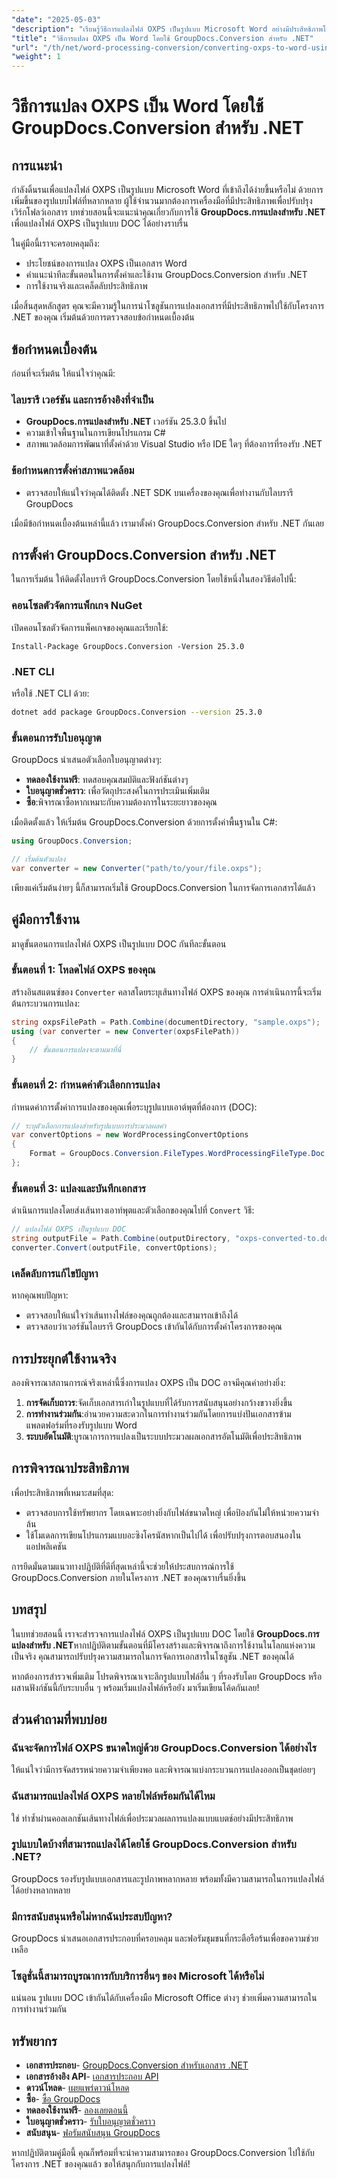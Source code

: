 ```yaml
---
"date": "2025-05-03"
"description": "เรียนรู้วิธีการแปลงไฟล์ OXPS เป็นรูปแบบ Microsoft Word อย่างมีประสิทธิภาพโดยใช้ไลบรารี GroupDocs.Conversion ใน .NET ปรับปรุงเวิร์กโฟลว์เอกสารของคุณด้วยคู่มือที่ทำตามได้ง่ายนี้"
"title": "วิธีการแปลง OXPS เป็น Word โดยใช้ GroupDocs.Conversion สำหรับ .NET"
"url": "/th/net/word-processing-conversion/converting-oxps-to-word-using-groupdocs-net/"
"weight": 1
---
```


# วิธีการแปลง OXPS เป็น Word โดยใช้ GroupDocs.Conversion สำหรับ .NET

## การแนะนำ

กำลังดิ้นรนเพื่อแปลงไฟล์ OXPS เป็นรูปแบบ Microsoft Word ที่เข้าถึงได้ง่ายขึ้นหรือไม่ ด้วยการเพิ่มขึ้นของรูปแบบไฟล์ที่หลากหลาย ผู้ใช้จำนวนมากต้องการเครื่องมือที่มีประสิทธิภาพเพื่อปรับปรุงเวิร์กโฟลว์เอกสาร บทช่วยสอนนี้จะแนะนำคุณเกี่ยวกับการใช้ **GroupDocs.การแปลงสำหรับ .NET** เพื่อแปลงไฟล์ OXPS เป็นรูปแบบ DOC ได้อย่างราบรื่น

ในคู่มือนี้เราจะครอบคลุมถึง:
- ประโยชน์ของการแปลง OXPS เป็นเอกสาร Word
- คำแนะนำทีละขั้นตอนในการตั้งค่าและใช้งาน GroupDocs.Conversion สำหรับ .NET
- การใช้งานจริงและเคล็ดลับประสิทธิภาพ

เมื่อสิ้นสุดหลักสูตร คุณจะมีความรู้ในการนำโซลูชันการแปลงเอกสารที่มีประสิทธิภาพไปใช้กับโครงการ .NET ของคุณ เริ่มต้นด้วยการตรวจสอบข้อกำหนดเบื้องต้น

## ข้อกำหนดเบื้องต้น

ก่อนที่จะเริ่มต้น ให้แน่ใจว่าคุณมี:

### ไลบรารี เวอร์ชัน และการอ้างอิงที่จำเป็น
- **GroupDocs.การแปลงสำหรับ .NET** เวอร์ชัน 25.3.0 ขึ้นไป
- ความเข้าใจพื้นฐานในการเขียนโปรแกรม C#
- สภาพแวดล้อมการพัฒนาที่ตั้งค่าด้วย Visual Studio หรือ IDE ใดๆ ที่ต้องการที่รองรับ .NET

### ข้อกำหนดการตั้งค่าสภาพแวดล้อม
- ตรวจสอบให้แน่ใจว่าคุณได้ติดตั้ง .NET SDK บนเครื่องของคุณเพื่อทำงานกับไลบรารี GroupDocs

เมื่อมีข้อกำหนดเบื้องต้นเหล่านี้แล้ว เรามาตั้งค่า GroupDocs.Conversion สำหรับ .NET กันเลย

## การตั้งค่า GroupDocs.Conversion สำหรับ .NET

ในการเริ่มต้น ให้ติดตั้งไลบรารี GroupDocs.Conversion โดยใช้หนึ่งในสองวิธีต่อไปนี้:

### คอนโซลตัวจัดการแพ็กเกจ NuGet
เปิดคอนโซลตัวจัดการแพ็คเกจของคุณและเรียกใช้:
```shell
Install-Package GroupDocs.Conversion -Version 25.3.0
```

### .NET CLI
หรือใช้ .NET CLI ด้วย:
```bash
dotnet add package GroupDocs.Conversion --version 25.3.0
```

### ขั้นตอนการรับใบอนุญาต
GroupDocs นำเสนอตัวเลือกใบอนุญาตต่างๆ:
- **ทดลองใช้งานฟรี**: ทดสอบคุณสมบัติและฟังก์ชันต่างๆ
- **ใบอนุญาตชั่วคราว**: เพื่อวัตถุประสงค์ในการประเมินเพิ่มเติม
- **ซื้อ**:พิจารณาซื้อหากเหมาะกับความต้องการในระยะยาวของคุณ

เมื่อติดตั้งแล้ว ให้เริ่มต้น GroupDocs.Conversion ด้วยการตั้งค่าพื้นฐานใน C#:
```csharp
using GroupDocs.Conversion;

// เริ่มต้นตัวแปลง
var converter = new Converter("path/to/your/file.oxps");
```

เพียงแค่เริ่มต้นง่ายๆ นี้ก็สามารถเริ่มใช้ GroupDocs.Conversion ในการจัดการเอกสารได้แล้ว

## คู่มือการใช้งาน

มาดูขั้นตอนการแปลงไฟล์ OXPS เป็นรูปแบบ DOC กันทีละขั้นตอน

### ขั้นตอนที่ 1: โหลดไฟล์ OXPS ของคุณ
สร้างอินสแตนซ์ของ `Converter` คลาสโดยระบุเส้นทางไฟล์ OXPS ของคุณ การดำเนินการนี้จะเริ่มต้นกระบวนการแปลง:
```csharp
string oxpsFilePath = Path.Combine(documentDirectory, "sample.oxps");
using (var converter = new Converter(oxpsFilePath))
{
    // ขั้นตอนการแปลงจะตามมาที่นี่
}
```

### ขั้นตอนที่ 2: กำหนดค่าตัวเลือกการแปลง
กำหนดค่าการตั้งค่าการแปลงของคุณเพื่อระบุรูปแบบเอาต์พุตที่ต้องการ (DOC):
```csharp
// ระบุตัวเลือกการแปลงสำหรับรูปแบบการประมวลผลคำ
var convertOptions = new WordProcessingConvertOptions
{
    Format = GroupDocs.Conversion.FileTypes.WordProcessingFileType.Doc
};
```

### ขั้นตอนที่ 3: แปลงและบันทึกเอกสาร
ดำเนินการแปลงโดยส่งเส้นทางเอาท์พุตและตัวเลือกของคุณไปที่ `Convert` วิธี:
```csharp
// แปลงไฟล์ OXPS เป็นรูปแบบ DOC
string outputFile = Path.Combine(outputDirectory, "oxps-converted-to.doc");
converter.Convert(outputFile, convertOptions);
```

### เคล็ดลับการแก้ไขปัญหา
หากคุณพบปัญหา:
- ตรวจสอบให้แน่ใจว่าเส้นทางไฟล์ของคุณถูกต้องและสามารถเข้าถึงได้
- ตรวจสอบว่าเวอร์ชันไลบรารี GroupDocs เข้ากันได้กับการตั้งค่าโครงการของคุณ

## การประยุกต์ใช้งานจริง

ลองพิจารณาสถานการณ์จริงเหล่านี้ซึ่งการแปลง OXPS เป็น DOC อาจมีคุณค่าอย่างยิ่ง:
1. **การจัดเก็บถาวร**:จัดเก็บเอกสารเก่าในรูปแบบที่ได้รับการสนับสนุนอย่างกว้างขวางยิ่งขึ้น
2. **การทำงานร่วมกัน**:อำนวยความสะดวกในการทำงานร่วมกันโดยการแบ่งปันเอกสารข้ามแพลตฟอร์มที่รองรับรูปแบบ Word
3. **ระบบอัตโนมัติ**:บูรณาการการแปลงเป็นระบบประมวลผลเอกสารอัตโนมัติเพื่อประสิทธิภาพ

## การพิจารณาประสิทธิภาพ
เพื่อประสิทธิภาพที่เหมาะสมที่สุด:
- ตรวจสอบการใช้ทรัพยากร โดยเฉพาะอย่างยิ่งกับไฟล์ขนาดใหญ่ เพื่อป้องกันไม่ให้หน่วยความจำล้น
- ใช้โมเดลการเขียนโปรแกรมแบบอะซิงโครนัสหากเป็นไปได้ เพื่อปรับปรุงการตอบสนองในแอปพลิเคชัน

การยึดมั่นตามแนวทางปฏิบัติที่ดีที่สุดเหล่านี้จะช่วยให้ประสบการณ์การใช้ GroupDocs.Conversion ภายในโครงการ .NET ของคุณราบรื่นยิ่งขึ้น

## บทสรุป

ในบทช่วยสอนนี้ เราจะสำรวจการแปลงไฟล์ OXPS เป็นรูปแบบ DOC โดยใช้ **GroupDocs.การแปลงสำหรับ .NET**หากปฏิบัติตามขั้นตอนที่มีโครงสร้างและพิจารณาถึงการใช้งานในโลกแห่งความเป็นจริง คุณสามารถปรับปรุงความสามารถในการจัดการเอกสารในโซลูชัน .NET ของคุณได้

หากต้องการสำรวจเพิ่มเติม โปรดพิจารณาเจาะลึกรูปแบบไฟล์อื่น ๆ ที่รองรับโดย GroupDocs หรือผสานฟังก์ชันนี้กับระบบอื่น ๆ พร้อมเริ่มแปลงไฟล์หรือยัง มาเริ่มเขียนโค้ดกันเลย!

## ส่วนคำถามที่พบบ่อย

### ฉันจะจัดการไฟล์ OXPS ขนาดใหญ่ด้วย GroupDocs.Conversion ได้อย่างไร
ให้แน่ใจว่ามีการจัดสรรหน่วยความจำเพียงพอ และพิจารณาแบ่งกระบวนการแปลงออกเป็นชุดย่อยๆ

### ฉันสามารถแปลงไฟล์ OXPS หลายไฟล์พร้อมกันได้ไหม
ใช่ ทำซ้ำผ่านคอลเลกชันเส้นทางไฟล์เพื่อประมวลผลการแปลงแบบแบตช์อย่างมีประสิทธิภาพ

### รูปแบบใดบ้างที่สามารถแปลงได้โดยใช้ GroupDocs.Conversion สำหรับ .NET?
GroupDocs รองรับรูปแบบเอกสารและรูปภาพหลากหลาย พร้อมทั้งมีความสามารถในการแปลงไฟล์ได้อย่างหลากหลาย

### มีการสนับสนุนหรือไม่หากฉันประสบปัญหา?
GroupDocs นำเสนอเอกสารประกอบที่ครอบคลุม และฟอรัมชุมชนที่กระตือรือร้นเพื่อขอความช่วยเหลือ

### โซลูชั่นนี้สามารถบูรณาการกับบริการอื่นๆ ของ Microsoft ได้หรือไม่
แน่นอน รูปแบบ DOC เข้ากันได้กับเครื่องมือ Microsoft Office ต่างๆ ช่วยเพิ่มความสามารถในการทำงานร่วมกัน

## ทรัพยากร
- **เอกสารประกอบ**- [GroupDocs.Conversion สำหรับเอกสาร .NET](https://docs.groupdocs.com/conversion/net/)
- **เอกสารอ้างอิง API**- [เอกสารประกอบ API](https://reference.groupdocs.com/conversion/net/)
- **ดาวน์โหลด**- [เผยแพร่ดาวน์โหลด](https://releases.groupdocs.com/conversion/net/)
- **ซื้อ**- [ซื้อ GroupDocs](https://purchase.groupdocs.com/buy)
- **ทดลองใช้งานฟรี**- [ลองเลยตอนนี้](https://releases.groupdocs.com/conversion/net/)
- **ใบอนุญาตชั่วคราว**- [รับใบอนุญาตชั่วคราว](https://purchase.groupdocs.com/temporary-license/)
- **สนับสนุน**- [ฟอรัมสนับสนุน GroupDocs](https://forum.groupdocs.com/c/conversion/10)

หากปฏิบัติตามคู่มือนี้ คุณก็พร้อมที่จะนำความสามารถของ GroupDocs.Conversion ไปใช้กับโครงการ .NET ของคุณแล้ว ขอให้สนุกกับการแปลงไฟล์!